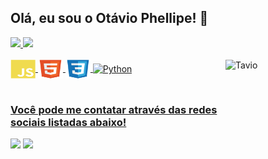 ## Olá, eu sou o Otávio Phellipe! 👋

 <div>
   <a href="https://github.com/otaviophellipe">
   <img height="195em" src="https://github-readme-stats.vercel.app/api?username=otaviophellipe&show_icons=true&theme=onedark&include_all_commits=true&count_private=true"/>
   <img height="140em" src="https://github-readme-stats.vercel.app/api/top-langs/?username=otaviophellipe&layout=compact&langs_count=4&theme=onedark"/>

</div>
<div style="display: inline_block"><br>
  <img align="center" alt="JavaScript" height="30" width="40" src="https://raw.githubusercontent.com/devicons/devicon/master/icons/javascript/javascript-plain.svg">
  <img align="center" alt="HTML" height="30" width="40" src="https://raw.githubusercontent.com/devicons/devicon/master/icons/html5/html5-original.svg">
  <img align="center" alt="CSS" height="30" width="40" src="https://raw.githubusercontent.com/devicons/devicon/master/icons/css3/css3-original.svg">
  <img align="center" alt="Python" height="30" width="40" src="https://cdn.jsdelivr.net/gh/devicons/devicon/icons/python/python-original.svg">
<img align="right" alt="Tavio" height="150" width="160" src="[https://cdn.discordapp.com/attachments/912133323894177833/1362444856894554426/download20250404120341.gif?ex=68026b26&is=680119a6&hm=769e2c3023eb83927a038e8f87d8057f0cbd206e717cf2bb383fcaf7f9179a78&](https://cdn.discordapp.com/attachments/720833941694709800/1362959781576310784/download20250405221449.png?ex=68044ab6&is=6802f936&hm=9ed5a03ac57fa1c050623d6617153c5eb2e66412c800a62798b9cd58638fbb68&)">
          
</div>
 
 <br>
 
  ### Você pode me contatar através das redes sociais listadas abaixo!
 
<div> 
  <a href = "pro.otaviophellipe@gmail.com"><img src="https://img.shields.io/badge/-Gmail-%23333?style=for-the-badge&logo=gmail&logoColor=white" target="_blank"></a>
  <a href="https://www.linkedin.com/in/otaviophellipe/" target="_blank"><img src="https://img.shields.io/badge/-LinkedIn-%230077B5?style=for-the-badge&logo=linkedin&logoColor=white" target="_blank"></a> 
</div>
